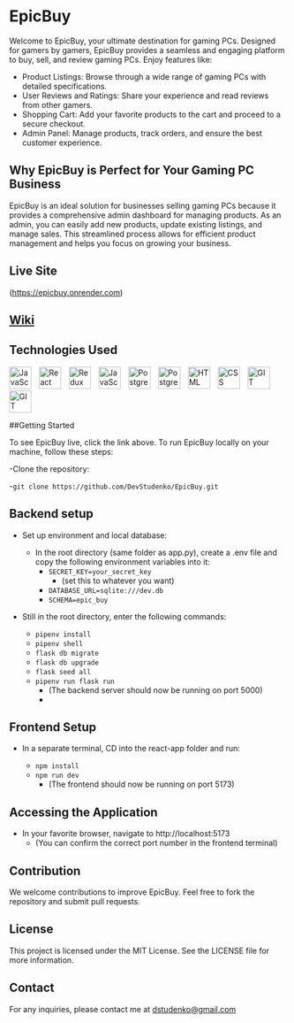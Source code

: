 # EpicBuy

Welcome to EpicBuy, your ultimate destination for gaming PCs. Designed for gamers by gamers, EpicBuy provides a seamless and engaging platform to buy, sell, and review gaming PCs. Enjoy features like:

- Product Listings: Browse through a wide range of gaming PCs with detailed specifications.
- User Reviews and Ratings: Share your experience and read reviews from other gamers.
- Shopping Cart: Add your favorite products to the cart and proceed to a secure checkout.
- Admin Panel: Manage products, track orders, and ensure the best customer experience.
## Why EpicBuy is Perfect for Your Gaming PC Business
EpicBuy is an ideal solution for businesses selling gaming PCs because it provides a comprehensive admin dashboard for managing products. As an admin, you can easily add new products, update existing listings, and manage sales. This streamlined process allows for efficient product management and helps you focus on growing your business.

## Live Site

(https://epicbuy.onrender.com)

## [Wiki](https://github.com/DevStudenko/EpicBuy/wiki)

## Technologies Used

<p align="left">
  <img src="https://user-images.githubusercontent.com/25181517/117447155-6a868a00-af3d-11eb-9cfe-245df15c9f3f.png" alt="JavaScript" width="40" style="margin-right: 10px;">
  <img src="https://user-images.githubusercontent.com/25181517/183897015-94a058a6-b86e-4e42-a37f-bf92061753e5.png" alt="React" width="40" style="margin-right: 10px;">
  <img src="https://user-images.githubusercontent.com/25181517/187896150-cc1dcb12-d490-445c-8e4d-1275cd2388d6.png" alt="Redux" width="40" style="margin-right: 10px;">
    <img src=https://user-images.githubusercontent.com/25181517/183423507-c056a6f9-1ba8-4312-a350-19bcbc5a8697.png alt="JavaScript" width="40" style="margin-right: 10px;">
  <img src="https://user-images.githubusercontent.com/25181517/117208740-bfb78400-adf5-11eb-97bb-09072b6bedfc.png" alt="PostgreSQL" width="40" style="margin-right: 10px;">
  <img src=  https://user-images.githubusercontent.com/25181517/183423775-2276e25d-d43d-4e58-890b-edbc88e915f7.png alt="PostgreSQL" width="40" style="margin-right: 10px;">
  <img src="https://user-images.githubusercontent.com/25181517/192158954-f88b5814-d510-4564-b285-dff7d6400dad.png" alt="HTML" width="40" style="margin-right: 10px;">
  <img src="https://user-images.githubusercontent.com/25181517/183898674-75a4a1b1-f960-4ea9-abcb-637170a00a75.png" alt="CSS" width="40" style="margin-right: 10px;">
  <img src="https://user-images.githubusercontent.com/25181517/192108372-f71d70ac-7ae6-4c0d-8395-51d8870c2ef0.png" alt="GIT" width="40">
  <img src=https://user-images.githubusercontent.com/25181517/117207330-263ba280-adf4-11eb-9b97-0ac5b40bc3be.png alt="GIT" width="40">
</p>

##Getting Started

To see EpicBuy live, click the link above. To run EpicBuy locally on your machine, follow these steps:

-Clone the repository:

  -`git clone https://github.com/DevStudenko/EpicBuy.git`

## Backend setup

- Set up environment and local database:

  - In the root directory (same folder as app.py), create a .env file and copy the following environment variables into it:
    - `SECRET_KEY=your_secret_key`
       - (set this to whatever you want)
    - `DATABASE_URL=sqlite:///dev.db`
    - `SCHEMA=epic_buy`

- Still in the root directory, enter the following commands:

  - `pipenv install`
  - `pipenv shell`
  - `flask db migrate`
  - `flask db upgrade`
  - `flask seed all`
  - `pipenv run flask run`
    - (The backend server should now be running on port 5000)
    - 
## Frontend Setup

- In a separate terminal, CD into the react-app folder and run:

  - `npm install`
  - `npm run dev`
    - (The frontend should now be running on port 5173)
   
      
## Accessing the Application
- In your favorite browser, navigate to http://localhost:5173
  - (You can confirm the correct port number in the frontend terminal)

## Contribution
We welcome contributions to improve EpicBuy. Feel free to fork the repository and submit pull requests.

## License
This project is licensed under the MIT License. See the LICENSE file for more information.

## Contact
For any inquiries, please contact me at dstudenko@gmail.com
